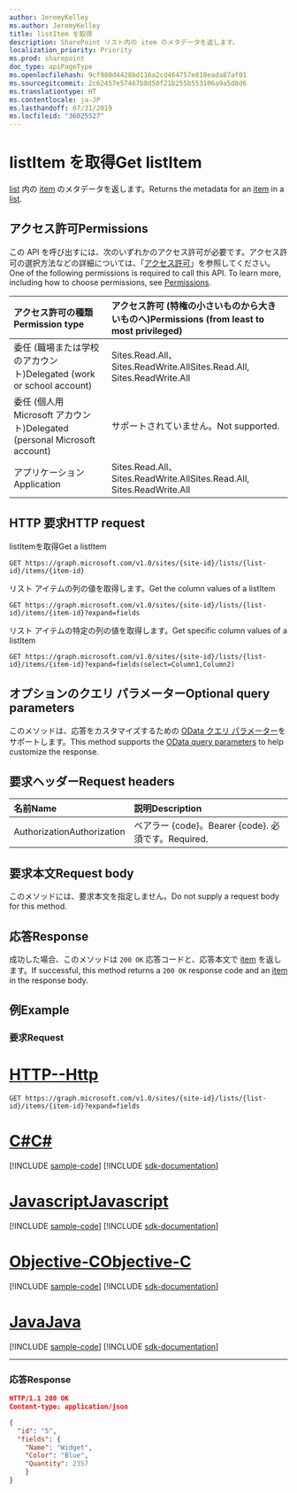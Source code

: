 ```yaml
---
author: JeremyKelley
ms.author: JeremyKelley
title: listItem を取得
description: SharePoint リスト内の item のメタデータを返します。
localization_priority: Priority
ms.prod: sharepoint
doc_type: apiPageType
ms.openlocfilehash: 9cf980d4428bd116a2cd464757e818eada87af01
ms.sourcegitcommit: 2c62457e57467b8d50f21b255b553106a9a5d8d6
ms.translationtype: HT
ms.contentlocale: ja-JP
ms.lasthandoff: 07/31/2019
ms.locfileid: "36025527"
---
```

# <a name="get-listitem"></a><span data-ttu-id="1e877-103">listItem を取得</span><span class="sxs-lookup"><span data-stu-id="1e877-103">Get listItem</span></span>

<span data-ttu-id="1e877-104">[list][] 内の [item][] のメタデータを返します。</span><span class="sxs-lookup"><span data-stu-id="1e877-104">Returns the metadata for an [item][] in a [list][].</span></span>

[list]: ../resources/list.md
[item]: ../resources/listitem.md

## <a name="permissions"></a><span data-ttu-id="1e877-107">アクセス許可</span><span class="sxs-lookup"><span data-stu-id="1e877-107">Permissions</span></span>

<span data-ttu-id="1e877-p101">この API を呼び出すには、次のいずれかのアクセス許可が必要です。アクセス許可の選択方法などの詳細については、「[アクセス許可](/graph/permissions-reference)」を参照してください。</span><span class="sxs-lookup"><span data-stu-id="1e877-p101">One of the following permissions is required to call this API. To learn more, including how to choose permissions, see [Permissions](/graph/permissions-reference).</span></span>

|<span data-ttu-id="1e877-110">アクセス許可の種類</span><span class="sxs-lookup"><span data-stu-id="1e877-110">Permission type</span></span>      | <span data-ttu-id="1e877-111">アクセス許可 (特権の小さいものから大きいものへ)</span><span class="sxs-lookup"><span data-stu-id="1e877-111">Permissions (from least to most privileged)</span></span>              |
|:--------------------|:---------------------------------------------------------|
|<span data-ttu-id="1e877-112">委任 (職場または学校のアカウント)</span><span class="sxs-lookup"><span data-stu-id="1e877-112">Delegated (work or school account)</span></span> | <span data-ttu-id="1e877-113">Sites.Read.All、Sites.ReadWrite.All</span><span class="sxs-lookup"><span data-stu-id="1e877-113">Sites.Read.All, Sites.ReadWrite.All</span></span>    |
|<span data-ttu-id="1e877-114">委任 (個人用 Microsoft アカウント)</span><span class="sxs-lookup"><span data-stu-id="1e877-114">Delegated (personal Microsoft account)</span></span> | <span data-ttu-id="1e877-115">サポートされていません。</span><span class="sxs-lookup"><span data-stu-id="1e877-115">Not supported.</span></span>    |
|<span data-ttu-id="1e877-116">アプリケーション</span><span class="sxs-lookup"><span data-stu-id="1e877-116">Application</span></span> | <span data-ttu-id="1e877-117">Sites.Read.All、Sites.ReadWrite.All</span><span class="sxs-lookup"><span data-stu-id="1e877-117">Sites.Read.All, Sites.ReadWrite.All</span></span> |

## <a name="http-request"></a><span data-ttu-id="1e877-118">HTTP 要求</span><span class="sxs-lookup"><span data-stu-id="1e877-118">HTTP request</span></span>

<span data-ttu-id="1e877-119">listItemを取得</span><span class="sxs-lookup"><span data-stu-id="1e877-119">Get a listItem</span></span>
```http
GET https://graph.microsoft.com/v1.0/sites/{site-id}/lists/{list-id}/items/{item-id}
```
<span data-ttu-id="1e877-120">リスト アイテムの列の値を取得します。</span><span class="sxs-lookup"><span data-stu-id="1e877-120">Get the column values of a listItem</span></span>
```http
GET https://graph.microsoft.com/v1.0/sites/{site-id}/lists/{list-id}/items/{item-id}?expand=fields
```
<span data-ttu-id="1e877-121">リスト アイテムの特定の列の値を取得します。</span><span class="sxs-lookup"><span data-stu-id="1e877-121">Get specific column values of a listItem</span></span>
```http
GET https://graph.microsoft.com/v1.0/sites/{site-id}/lists/{list-id}/items/{item-id}?expand=fields(select=Column1,Column2)
```
## <a name="optional-query-parameters"></a><span data-ttu-id="1e877-122">オプションのクエリ パラメーター</span><span class="sxs-lookup"><span data-stu-id="1e877-122">Optional query parameters</span></span>
<span data-ttu-id="1e877-123">このメソッドは、応答をカスタマイズするための [OData クエリ パラメーター](/graph/query-parameters)をサポートします。</span><span class="sxs-lookup"><span data-stu-id="1e877-123">This method supports the [OData query parameters](/graph/query-parameters) to help customize the response.</span></span>

## <a name="request-headers"></a><span data-ttu-id="1e877-124">要求ヘッダー</span><span class="sxs-lookup"><span data-stu-id="1e877-124">Request headers</span></span>

| <span data-ttu-id="1e877-125">名前</span><span class="sxs-lookup"><span data-stu-id="1e877-125">Name</span></span>      |<span data-ttu-id="1e877-126">説明</span><span class="sxs-lookup"><span data-stu-id="1e877-126">Description</span></span>|
|:----------|:----------|
| <span data-ttu-id="1e877-127">Authorization</span><span class="sxs-lookup"><span data-stu-id="1e877-127">Authorization</span></span>  | <span data-ttu-id="1e877-128">ベアラー {code}。</span><span class="sxs-lookup"><span data-stu-id="1e877-128">Bearer {code}.</span></span> <span data-ttu-id="1e877-129">必須です。</span><span class="sxs-lookup"><span data-stu-id="1e877-129">Required.</span></span>|

## <a name="request-body"></a><span data-ttu-id="1e877-130">要求本文</span><span class="sxs-lookup"><span data-stu-id="1e877-130">Request body</span></span>

<span data-ttu-id="1e877-131">このメソッドには、要求本文を指定しません。</span><span class="sxs-lookup"><span data-stu-id="1e877-131">Do not supply a request body for this method.</span></span>

## <a name="response"></a><span data-ttu-id="1e877-132">応答</span><span class="sxs-lookup"><span data-stu-id="1e877-132">Response</span></span> 

<span data-ttu-id="1e877-133">成功した場合、このメソッドは `200 OK` 応答コードと、応答本文で [item][] を返します。</span><span class="sxs-lookup"><span data-stu-id="1e877-133">If successful, this method returns a `200 OK` response code and an [item][] in the response body.</span></span>

## <a name="example"></a><span data-ttu-id="1e877-134">例</span><span class="sxs-lookup"><span data-stu-id="1e877-134">Example</span></span>

### <a name="request"></a><span data-ttu-id="1e877-135">要求</span><span class="sxs-lookup"><span data-stu-id="1e877-135">Request</span></span>


# <a name="httptabhttp"></a>[<span data-ttu-id="1e877-136">HTTP</span><span class="sxs-lookup"><span data-stu-id="1e877-136">--Http</span></span>](#tab/http)
<!-- { "blockType": "request", "name": "get-list-item", "scopes": "sites.read.all" } -->

```http
GET https://graph.microsoft.com/v1.0/sites/{site-id}/lists/{list-id}/items/{item-id}?expand=fields
```
# <a name="ctabcsharp"></a>[<span data-ttu-id="1e877-137">C#</span><span class="sxs-lookup"><span data-stu-id="1e877-137">C#</span></span>](#tab/csharp)
[!INCLUDE [sample-code](../includes/snippets/csharp/get-list-item-csharp-snippets.md)]
[!INCLUDE [sdk-documentation](../includes/snippets/snippets-sdk-documentation-link.md)]

# <a name="javascripttabjavascript"></a>[<span data-ttu-id="1e877-138">Javascript</span><span class="sxs-lookup"><span data-stu-id="1e877-138">Javascript</span></span>](#tab/javascript)
[!INCLUDE [sample-code](../includes/snippets/javascript/get-list-item-javascript-snippets.md)]
[!INCLUDE [sdk-documentation](../includes/snippets/snippets-sdk-documentation-link.md)]

# <a name="objective-ctabobjc"></a>[<span data-ttu-id="1e877-139">Objective-C</span><span class="sxs-lookup"><span data-stu-id="1e877-139">Objective-C</span></span>](#tab/objc)
[!INCLUDE [sample-code](../includes/snippets/objc/get-list-item-objc-snippets.md)]
[!INCLUDE [sdk-documentation](../includes/snippets/snippets-sdk-documentation-link.md)]

# <a name="javatabjava"></a>[<span data-ttu-id="1e877-140">Java</span><span class="sxs-lookup"><span data-stu-id="1e877-140">Java</span></span>](#tab/java)
[!INCLUDE [sample-code](../includes/snippets/java/get-list-item-java-snippets.md)]
[!INCLUDE [sdk-documentation](../includes/snippets/snippets-sdk-documentation-link.md)]

---


### <a name="response"></a><span data-ttu-id="1e877-141">応答</span><span class="sxs-lookup"><span data-stu-id="1e877-141">Response</span></span>

<!-- { "blockType": "response", "@odata.type": "microsoft.graph.listItem", "truncated": true } -->

```json
HTTP/1.1 200 OK
Content-type: application/json

{
  "id": "5",
  "fields": {
    "Name": "Widget",
    "Color": "Blue",
    "Quantity": 2357
    }
}
```


<!-- {
  "type": "#page.annotation",
  "description": "",
  "keywords": "",
  "section": "documentation",
  "tocPath": "ListItem/Get metadata",
  "suppressions": [
  ]
} -->
